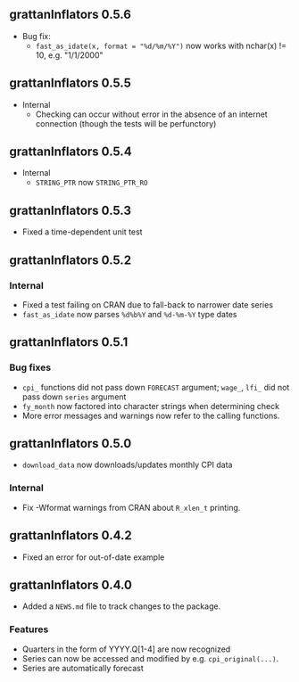 ## grattanInflators 0.5.6

* Bug fix:
  - `fast_as_idate(x, format = "%d/%m/%Y")` now works with nchar(x) != 10, 
    e.g. "1/1/2000"

## grattanInflators 0.5.5

* Internal
  - Checking can occur without error in the absence of an internet connection
    (though the tests will be perfunctory)

## grattanInflators 0.5.4

* Internal
  - `STRING_PTR` now `STRING_PTR_RO`

## grattanInflators 0.5.3

* Fixed a time-dependent unit test

## grattanInflators 0.5.2

### Internal

* Fixed a test failing on CRAN due to fall-back to narrower date series
* `fast_as_idate` now parses `%d%b%Y` and `%d-%m-%Y` type dates

## grattanInflators 0.5.1

### Bug fixes
* `cpi_` functions did not pass down `FORECAST` argument; `wage_`, `lfi_` did not
  pass down `series` argument
* `fy_month` now factored into character strings when determining check
* More error messages and warnings now refer to the calling functions.

## grattanInflators 0.5.0

* `download_data` now downloads/updates monthly CPI data

### Internal
* Fix -Wformat warnings from CRAN about `R_xlen_t` printing.

## grattanInflators 0.4.2

* Fixed an error for out-of-date example

## grattanInflators 0.4.0

* Added a `NEWS.md` file to track changes to the package.

### Features

* Quarters in the form of YYYY.Q[1-4] are now recognized
* Series can now be accessed and modified by e.g. `cpi_original(...)`.
* Series are automatically forecast
